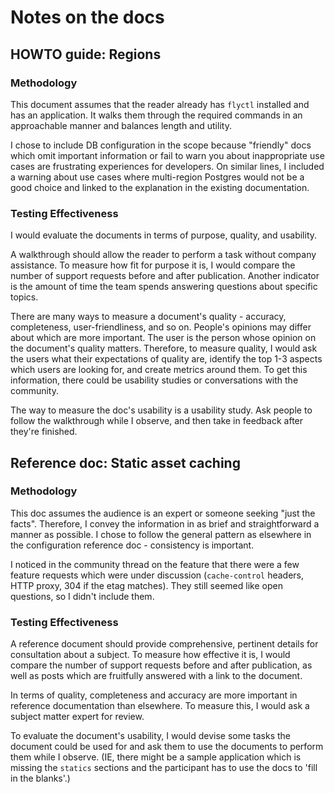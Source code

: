 # Notes on the docs
## HOWTO guide: Regions
### Methodology
This document assumes that the reader already has `flyctl` installed and has an application. It walks them through the required commands in an approachable manner and balances length and utility. 

I chose to include DB configuration in the scope because "friendly" docs which omit important information or fail to warn you about inappropriate use cases are frustrating experiences for developers. On similar lines, I included a warning about use cases where multi-region Postgres would not be a good choice and linked to the explanation in the existing documentation. 

### Testing Effectiveness
I would evaluate the documents in terms of purpose, quality, and usability. 

A walkthrough should allow the reader to perform a task without company assistance. To measure how fit for purpose it is, I would compare the number of support requests before and after publication. Another indicator is the amount of time the team spends answering questions about specific topics. 

There are many ways to measure a document's quality - accuracy, completeness, user-friendliness, and so on. People's opinions may differ about which are more important. The user is the person whose opinion on the document's quality matters. Therefore, to measure quality, I would ask the users what their expectations of quality are, identify the top 1-3 aspects which users are looking for, and create metrics around them. To get this information, there could be usability studies or conversations with the community. 

The way to measure the doc's usability is a usability study. Ask people to follow the walkthrough while I observe, and then take in feedback after they're finished.

## Reference doc: Static asset caching
### Methodology
This doc assumes the audience is an expert or someone seeking "just the facts". Therefore, I convey the information in as brief and straightforward a manner as possible. I chose to follow the general pattern as elsewhere in the configuration reference doc - consistency is important.

I noticed in the community thread on the feature that there were a few feature requests which were under discussion (`cache-control` headers, HTTP proxy, 304 if the etag matches). They still seemed like open questions, so I didn't include them.

### Testing Effectiveness
A reference document should provide comprehensive, pertinent details for consultation about a subject. To measure how effective it is, I would compare the number of support requests before and after publication, as well as posts which are fruitfully answered with a link to the document.

In terms of quality, completeness and accuracy are more important in reference documentation than elsewhere. To measure this, I would ask a subject matter expert for review.

To evaluate the document's usability, I would devise some tasks the document could be used for and ask them to use the documents to perform them while I observe. (IE, there might be a sample application which is missing the `statics` sections and the participant has to use the docs to 'fill in the blanks'.)